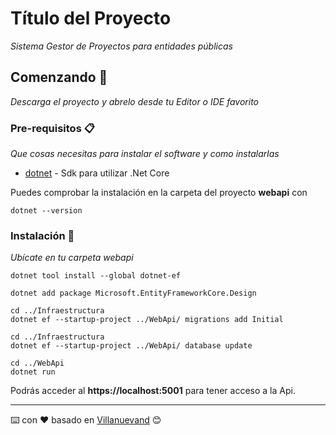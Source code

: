 # Título del Proyecto

_Sistema Gestor de Proyectos para entidades públicas_

## Comenzando 🚀

_Descarga el proyecto y abrelo desde tu Editor o IDE favorito_



### Pre-requisitos 📋

_Que cosas necesitas para instalar el software y como instalarlas_

* [dotnet](https://dotnet.microsoft.com/download/thank-you/dotnet-sdk-3.0.100-windows-x64-installer) - Sdk para utilizar .Net Core

Puedes comprobar la instalación en la carpeta del proyecto **webapi** con
```
dotnet --version
```

### Instalación 🔧

_Ubícate en tu carpeta webapi_

```
dotnet tool install --global dotnet-ef
```
```
dotnet add package Microsoft.EntityFrameworkCore.Design
```
```
cd ../Infraestructura
dotnet ef --startup-project ../WebApi/ migrations add Initial
```
```
cd ../Infraestructura
dotnet ef --startup-project ../WebApi/ database update
```
```
cd ../WebApi
dotnet run
```

Podrás acceder al **https://localhost:5001** para tener acceso a la Api.

---
⌨️ con ❤️ basado en  [Villanuevand](https://gist.github.com/Villanuevand/6386899f70346d4580c723232524d35a#file-readme-espanol-md) 😊